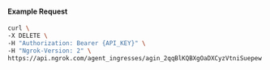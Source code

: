 <!-- Code generated for API Clients. DO NOT EDIT. -->

#### Example Request

```bash
curl \
-X DELETE \
-H "Authorization: Bearer {API_KEY}" \
-H "Ngrok-Version: 2" \
https://api.ngrok.com/agent_ingresses/agin_2qqBlKQBXgOaDXCyzVtniSuepew
```
